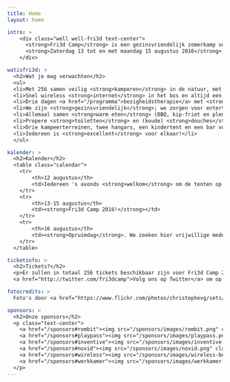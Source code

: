 ```yaml
---
title: Home
layout: home

intro: >
    <div class="well well-fri3d text-center">
      <strong>Fri3d Camp</strong> is een gezinsvriendelijk zomerkamp voor hackers, makers en DIY'ers.<br/>
      <strong>Zaterdag 13 tot en met maandag 15 augustus 2016</strong>, in <strong>de Hoge Rielen</strong> in Kasterlee.
    </div>

watisfri3d: >
  <h2>Wat je mag verwachten</h2>
  <ul>
  <li>Met 256 samen veilig <strong>kamperen</strong> in de natuur, met tenten en kampvuren, van vrijdagavond tot maandagavond.</li>
  <li>Snel wireless <strong>internet</strong> in het bos en altijd een stopcontact en <strong>stroom</strong> in de buurt.</li>
  <li>Drie dagen <a href="/programma">bezigheidstherapie</a> met <strong>workshops</strong> en <strong>lezingen</strong> over maken, hacken en doe-het-zelven.</li>
  <li>We zijn <strong>gezinsvriendelijk</strong>; we zorgen voor entertainment voor de jongste padawan tot de oudste knight.</li>
  <li>Allemaal samen <strong>warm eten</strong> (BBQ, kip-friet en plenty veggie) op zaterdag- en zondagavond.</li>
  <li>Propere <strong>toiletten</strong> en (koude) <strong>douches</strong>.</li>
  <li>Drie kampeerterreinen, twee hangars, een kindertent en een bar vol <strong>boeiende mensen</strong>.</li>
  <li>Iedereen is <strong>excellent</strong> voor elkaar!</li>
  </ul>

kalender: >
  <h2>Kalender</h2>
  <table class="calendar">
    <tr>
        <th>12 augustus</th>
        <td>Iedereen 's avonds <strong>welkom</strong> om de tenten op te slaan.</td>
    </tr>
    <tr>
        <th>13-15 augustus</th>
        <td><strong>Fri3d Camp 2016!</strong></td>
    </tr>
    <tr>
        <th>16 augustus</th>
        <td><strong>Opruimdag</strong>. We zoeken hier vrijwillige medewerkers voor, wij zorgen voor pizza en drank!</td>
    </tr>
  </table>

ticketinfo: >
  <h2>Tickets?</h2>
  <p>Er zullen in totaal 256 tickets beschikbaar zijn voor Fri3d Camp 2016. Tickets zijn nog niet te koop. Onze shop gaat pas in mei of juni open.
  <a href="http://twitter.com/fri3dcamp">Volg ons op Twitter</a> om op de hoogte te blijven.</p>

fotocredits: >
  Foto's door <a href="https://www.flickr.com/photos/christophevg/sets/72157646541776286">christophevg</a>, <a href="https://www.flickr.com/photos/lieven_blancke/">lievenblancke</a> & <a href="https://www.flickr.com/photos/automaton_be/albums/72157646154967970">automaton_be</a>.

sponsors: >
  <h2>Onze sponsors</h2>
  <p class="text-center">
    <a href="/sponsors#rombit"><img src="/sponsors/images/rombit.png" class="sponsorthumb"/></a>
    <a href="/sponsors#playpass"><img src="/sponsors/images/playpass.png" class="sponsorthumb"/></a>
    <a href="/sponsors#inventive"><img src="/sponsors/images/inventive-designers.png" class="sponsorthumb"/></a><br/>
    <a href="/sponsors#novid"><img src="/sponsors/images/novid.png" class="sponsorthumb"/></a>
    <a href="/sponsors#wireless"><img src="/sponsors/images/wireless-belgie.png" class="sponsorthumb"/></a>
    <a href="/sponsors#werkkamer"><img src="/sponsors/images/werkkamer.png" class="sponsorthumb"/></a>
  </p>
---
```

